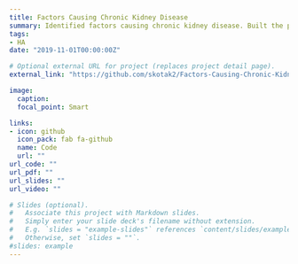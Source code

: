 ```yaml
---
title: Factors Causing Chronic Kidney Disease
summary: Identified factors causing chronic kidney disease. Built the predictive model to identify subjects, who could be potentially affected by CKD. Interpretation of the statistical model to estimate the impact of each factor leading to CKD.
tags:
- HA
date: "2019-11-01T00:00:00Z"

# Optional external URL for project (replaces project detail page).
external_link: "https://github.com/skotak2/Factors-Causing-Chronic-Kidney-Disease"

image:
  caption: 
  focal_point: Smart

links:
- icon: github
  icon_pack: fab fa-github
  name: Code
  url: ""
url_code: ""
url_pdf: ""
url_slides: ""
url_video: ""

# Slides (optional).
#   Associate this project with Markdown slides.
#   Simply enter your slide deck's filename without extension.
#   E.g. `slides = "example-slides"` references `content/slides/example-slides.md`.
#   Otherwise, set `slides = ""`.
#slides: example
---
```


